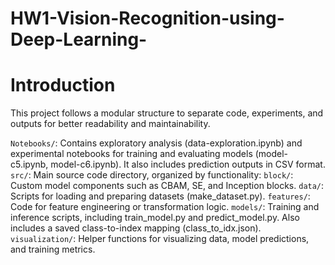 # HW1-Vision-Recognition-using-Deep-Learning-

# Introduction 

This project follows a modular structure to separate code, experiments, and outputs for better readability and maintainability.

`Notebooks/`: Contains exploratory analysis (data-exploration.ipynb) and experimental notebooks for training and evaluating models (model-c5.ipynb, model-c6.ipynb). It also includes prediction outputs in CSV format.
`src/`: Main source code directory, organized by functionality:
`block/`: Custom model components such as CBAM, SE, and Inception blocks.
`data/`: Scripts for loading and preparing datasets (make_dataset.py).
`features/`: Code for feature engineering or transformation logic.
`models/`: Training and inference scripts, including train_model.py and predict_model.py. Also includes a saved class-to-index mapping (class_to_idx.json).
`visualization/`: Helper functions for visualizing data, model predictions, and training metrics.

